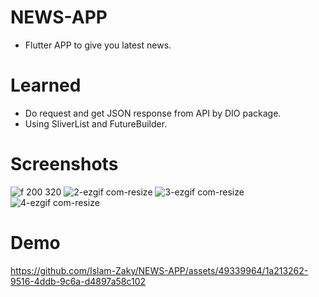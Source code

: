 # NEWS-APP

- Flutter APP to give you latest news.

# Learned

- Do request and get JSON response from API by DIO package.
- Using SliverList and FutureBuilder.


# Screenshots
![f  200  320](https://github.com/Islam-Zaky/NEWS-APP/assets/49339964/d382eb05-5e1c-4d94-b2ce-ec23a1a0b90c)
![2-ezgif com-resize](https://github.com/Islam-Zaky/NEWS-APP/assets/49339964/998465fd-c652-4b0c-bed5-e693adaf4de2)
![3-ezgif com-resize](https://github.com/Islam-Zaky/NEWS-APP/assets/49339964/4913ea2d-c83e-4571-a487-fe9d9a7b2a64)
![4-ezgif com-resize](https://github.com/Islam-Zaky/NEWS-APP/assets/49339964/7dd30c61-9b35-4b21-b7cd-7ddde2034b95)


# Demo
https://github.com/Islam-Zaky/NEWS-APP/assets/49339964/1a213262-9516-4ddb-9c6a-d4897a58c102

